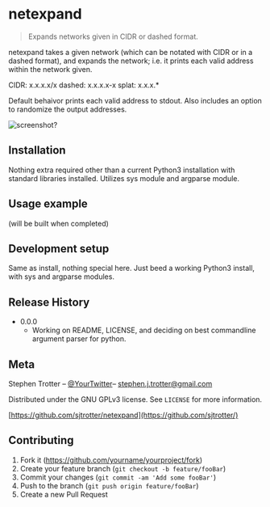 # netexpand
> Expands networks given in CIDR or dashed format.

netexpand takes a given network (which can be notated with CIDR or in a dashed format), and expands the network; i.e. it prints each valid address within the network given.

CIDR:   x.x.x.x/x
dashed: x.x.x.x-x
splat:  x.x.x.\*

Default behaivor prints each valid address to stdout. Also includes an option to randomize the output addresses.

![screenshot?]()

## Installation

Nothing extra required other than a current Python3 installation with standard libraries installed. Utilizes sys module and argparse module.

## Usage example

(will be built when completed)

## Development setup

Same as install, nothing special here. Just beed a working Python3 install, with sys and argparse modules.

## Release History

* 0.0.0
    * Working on README, LICENSE, and deciding on best commandline argument parser for python.

## Meta

Stephen Trotter – [@YourTwitter](link)– stephen.j.trotter@gmail.com

Distributed under the GNU GPLv3 license. See ``LICENSE`` for more information.

[https://github.com/sjtrotter/netexpand](https://github.com/sjtrotter/)

## Contributing

1. Fork it (<https://github.com/yourname/yourproject/fork>)
2. Create your feature branch (`git checkout -b feature/fooBar`)
3. Commit your changes (`git commit -am 'Add some fooBar'`)
4. Push to the branch (`git push origin feature/fooBar`)
5. Create a new Pull Request

<!-- Markdown link & img dfn's -->
[wiki]: https://github.com/sjtrotter/netexpand/wiki

